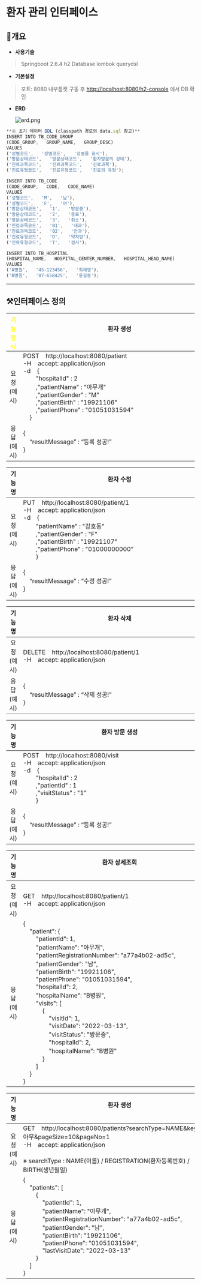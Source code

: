 # 환자 관리 인터페이스

## 📄개요

- **사용기술**

> Springboot 2.6.4
h2 Database
lombok
querydsl
> 

- **기본설정**

> 포트: 8080
내부톰캣 구동 후 [http://localhost:8080/h2-console](http://localhost:8080/h2-console) 에서 DB 확인
> 

- **ERD**
    
    ![erd.png](https://user-images.githubusercontent.com/75962573/158026081-0e699228-31b4-4358-8fe3-1d0e8204d2e0.png)
    

```jsx
**※ 초기 데이터 DDL (classpath 경로의 data.sql 참고)**
INSERT INTO TB_CODE_GROUP
(CODE_GROUP,   GROUP_NAME,   GROUP_DESC)
VALUES
('성별코드',   '성별코드',   '성별을 표시'),
('방문상태코드',   '방문상태코드',   '환자방문의 상태'),
('진료과목코드',   '진료과목코드',   '진료과목'),
('진료유형코드',   '진료유형코드',   '진료의 유형');

INSERT INTO TB_CODE
(CODE_GROUP,   CODE,   CODE_NAME)
VALUES
('성별코드',   'M',   '남'),
('성별코드',   'F',   '여'),
('방문상태코드',   '1',   '방문중'),
('방문상태코드',   '2',   '종료'),
('방문상태코드',   '3',   '취소'),
('진료과목코드',   '01',   '내과'),
('진료과목코드',   '02',   '안과'),
('진료유형코드',   'D',   '약처방'),
('진료유형코드',   'T',   '검사');

INSERT INTO TB_HOSPITAL
(HOSPITAL_NAME,   HOSPITAL_CENTER_NUMBER,   HOSPITAL_HEAD_NAME)
VALUES
('A병원',   '45-123456',   '최재영'),
('B병원',   '87-658425',   '홍길동');
```

---

## ⚒️인터페이스 정의

| <span style="color:yellow">기능명</ | 환자 생성 &nbsp;&nbsp;&nbsp;&nbsp;&nbsp;&nbsp;&nbsp;&nbsp;&nbsp;&nbsp;&nbsp;&nbsp;&nbsp;&nbsp;&nbsp;&nbsp;&nbsp;&nbsp;&nbsp;&nbsp;&nbsp;&nbsp;&nbsp;&nbsp;&nbsp;&nbsp;&nbsp;&nbsp;&nbsp;&nbsp;&nbsp;&nbsp;&nbsp;&nbsp;&nbsp;&nbsp;&nbsp;&nbsp;&nbsp;&nbsp;&nbsp;&nbsp;&nbsp;&nbsp;&nbsp;&nbsp;&nbsp;&nbsp;&nbsp;&nbsp;&nbsp;&nbsp;&nbsp;&nbsp;&nbsp;&nbsp;&nbsp;&nbsp;&nbsp;&nbsp;&nbsp;&nbsp;&nbsp;&nbsp;&nbsp;&nbsp;&nbsp;&nbsp;&nbsp;&nbsp;&nbsp;&nbsp;&nbsp;&nbsp;&nbsp;&nbsp;&nbsp;&nbsp;&nbsp;&nbsp;&nbsp;&nbsp;&nbsp;&nbsp;&nbsp;&nbsp;&nbsp;&nbsp;&nbsp;&nbsp;&nbsp;&nbsp;&nbsp;&nbsp;&nbsp;&nbsp;&nbsp;&nbsp;&nbsp;&nbsp;&nbsp;&nbsp;&nbsp;&nbsp;&nbsp;&nbsp;&nbsp;&nbsp;&nbsp;&nbsp;&nbsp;&nbsp;&nbsp;&nbsp;&nbsp;&nbsp;&nbsp;&nbsp;&nbsp;&nbsp;|
| :---: | --- |
| 요청</br>(예시) | POST&nbsp;&nbsp;&nbsp;&nbsp;http://localhost:8080/patient</br>-H&nbsp;&nbsp;&nbsp;&nbsp;accept: application/json</br>-d&nbsp;&nbsp;&nbsp;&nbsp;{</br>&nbsp;&nbsp;&nbsp;&nbsp;&nbsp;&nbsp;&nbsp;&nbsp;"hospitalId" : 2</br>&nbsp;&nbsp;&nbsp;&nbsp;&nbsp;&nbsp;&nbsp;&nbsp;,"patientName" : "아무개"</br>&nbsp;&nbsp;&nbsp;&nbsp;&nbsp;&nbsp;&nbsp;&nbsp;,"patientGender" : "M"</br>&nbsp;&nbsp;&nbsp;&nbsp;&nbsp;&nbsp;&nbsp;&nbsp;,"patientBirth" : "19921106"</br>&nbsp;&nbsp;&nbsp;&nbsp;&nbsp;&nbsp;&nbsp;&nbsp;,"patientPhone" : "01051031594”</br>&nbsp;&nbsp;&nbsp;&nbsp;} |
| 응답</br>(예시) | {</br>&nbsp;&nbsp;&nbsp;&nbsp;“resultMessage” : “등록 성공!”</br>} |

| 기능명 | 환자 수정 &nbsp;&nbsp;&nbsp;&nbsp;&nbsp;&nbsp;&nbsp;&nbsp;&nbsp;&nbsp;&nbsp;&nbsp;&nbsp;&nbsp;&nbsp;&nbsp;&nbsp;&nbsp;&nbsp;&nbsp;&nbsp;&nbsp;&nbsp;&nbsp;&nbsp;&nbsp;&nbsp;&nbsp;&nbsp;&nbsp;&nbsp;&nbsp;&nbsp;&nbsp;&nbsp;&nbsp;&nbsp;&nbsp;&nbsp;&nbsp;&nbsp;&nbsp;&nbsp;&nbsp;&nbsp;&nbsp;&nbsp;&nbsp;&nbsp;&nbsp;&nbsp;&nbsp;&nbsp;&nbsp;&nbsp;&nbsp;&nbsp;&nbsp;&nbsp;&nbsp;&nbsp;&nbsp;&nbsp;&nbsp;&nbsp;&nbsp;&nbsp;&nbsp;&nbsp;&nbsp;&nbsp;&nbsp;&nbsp;&nbsp;&nbsp;&nbsp;&nbsp;&nbsp;&nbsp;&nbsp;&nbsp;&nbsp;&nbsp;&nbsp;&nbsp;&nbsp;&nbsp;&nbsp;&nbsp;&nbsp;&nbsp;&nbsp;&nbsp;&nbsp;&nbsp;&nbsp;&nbsp;&nbsp;&nbsp;&nbsp;&nbsp;&nbsp;&nbsp;&nbsp;&nbsp;&nbsp;&nbsp;&nbsp;&nbsp;&nbsp;&nbsp;&nbsp;&nbsp;&nbsp;&nbsp;&nbsp;&nbsp;&nbsp;&nbsp;&nbsp;|
| :---: | --- |
| 요청</br>(예시) | PUT&nbsp;&nbsp;&nbsp;&nbsp;http://localhost:8080/patient/1</br>-H&nbsp;&nbsp;&nbsp;&nbsp;accept: application/json</br>-d&nbsp;&nbsp;&nbsp;&nbsp;{</br>&nbsp;&nbsp;&nbsp;&nbsp;&nbsp;&nbsp;&nbsp;&nbsp;"patientName" : "강호동"</br>&nbsp;&nbsp;&nbsp;&nbsp;&nbsp;&nbsp;&nbsp;&nbsp;,"patientGender" : "F"</br>&nbsp;&nbsp;&nbsp;&nbsp;&nbsp;&nbsp;&nbsp;&nbsp;,"patientBirth" : "19921107"</br>&nbsp;&nbsp;&nbsp;&nbsp;&nbsp;&nbsp;&nbsp;&nbsp;,"patientPhone" : "01000000000”</br>&nbsp;&nbsp;&nbsp;&nbsp;&nbsp;&nbsp;&nbsp;&nbsp;} |
| 응답</br>(예시) | {</br>&nbsp;&nbsp;&nbsp;&nbsp;“resultMessage” : “수정 성공!”</br>} |

| 기능명 | 환자 삭제 &nbsp;&nbsp;&nbsp;&nbsp;&nbsp;&nbsp;&nbsp;&nbsp;&nbsp;&nbsp;&nbsp;&nbsp;&nbsp;&nbsp;&nbsp;&nbsp;&nbsp;&nbsp;&nbsp;&nbsp;&nbsp;&nbsp;&nbsp;&nbsp;&nbsp;&nbsp;&nbsp;&nbsp;&nbsp;&nbsp;&nbsp;&nbsp;&nbsp;&nbsp;&nbsp;&nbsp;&nbsp;&nbsp;&nbsp;&nbsp;&nbsp;&nbsp;&nbsp;&nbsp;&nbsp;&nbsp;&nbsp;&nbsp;&nbsp;&nbsp;&nbsp;&nbsp;&nbsp;&nbsp;&nbsp;&nbsp;&nbsp;&nbsp;&nbsp;&nbsp;&nbsp;&nbsp;&nbsp;&nbsp;&nbsp;&nbsp;&nbsp;&nbsp;&nbsp;&nbsp;&nbsp;&nbsp;&nbsp;&nbsp;&nbsp;&nbsp;&nbsp;&nbsp;&nbsp;&nbsp;&nbsp;&nbsp;&nbsp;&nbsp;&nbsp;&nbsp;&nbsp;&nbsp;&nbsp;&nbsp;&nbsp;&nbsp;&nbsp;&nbsp;&nbsp;&nbsp;&nbsp;&nbsp;&nbsp;&nbsp;&nbsp;&nbsp;&nbsp;&nbsp;&nbsp;&nbsp;&nbsp;&nbsp;&nbsp;&nbsp;&nbsp;&nbsp;&nbsp;&nbsp;&nbsp;&nbsp;&nbsp;&nbsp;&nbsp;&nbsp;|
| :---: | --- |
| 요청</br>(예시) | DELETE&nbsp;&nbsp;&nbsp;&nbsp;http://localhost:8080/patient/1</br>-H&nbsp;&nbsp;&nbsp;&nbsp;accept: application/json |
| 응답</br>(예시) | {</br>&nbsp;&nbsp;&nbsp;&nbsp;“resultMessage” : “삭제 성공!”</br>} |

| 기능명 | 환자 방문 생성 &nbsp;&nbsp;&nbsp;&nbsp;&nbsp;&nbsp;&nbsp;&nbsp;&nbsp;&nbsp;&nbsp;&nbsp;&nbsp;&nbsp;&nbsp;&nbsp;&nbsp;&nbsp;&nbsp;&nbsp;&nbsp;&nbsp;&nbsp;&nbsp;&nbsp;&nbsp;&nbsp;&nbsp;&nbsp;&nbsp;&nbsp;&nbsp;&nbsp;&nbsp;&nbsp;&nbsp;&nbsp;&nbsp;&nbsp;&nbsp;&nbsp;&nbsp;&nbsp;&nbsp;&nbsp;&nbsp;&nbsp;&nbsp;&nbsp;&nbsp;&nbsp;&nbsp;&nbsp;&nbsp;&nbsp;&nbsp;&nbsp;&nbsp;&nbsp;&nbsp;&nbsp;&nbsp;&nbsp;&nbsp;&nbsp;&nbsp;&nbsp;&nbsp;&nbsp;&nbsp;&nbsp;&nbsp;&nbsp;&nbsp;&nbsp;&nbsp;&nbsp;&nbsp;&nbsp;&nbsp;&nbsp;&nbsp;&nbsp;&nbsp;&nbsp;&nbsp;&nbsp;&nbsp;&nbsp;&nbsp;&nbsp;&nbsp;&nbsp;&nbsp;&nbsp;&nbsp;&nbsp;&nbsp;&nbsp;&nbsp;&nbsp;&nbsp;&nbsp;&nbsp;&nbsp;&nbsp;&nbsp;&nbsp;&nbsp;&nbsp;&nbsp;&nbsp;&nbsp;&nbsp;&nbsp;&nbsp;&nbsp;&nbsp;&nbsp;&nbsp;|
| :---: | --- |
| 요청</br>(예시) | POST&nbsp;&nbsp;&nbsp;&nbsp;http://localhost:8080/visit</br>-H&nbsp;&nbsp;&nbsp;&nbsp;accept: application/json</br>-d&nbsp;&nbsp;&nbsp;&nbsp;{</br>&nbsp;&nbsp;&nbsp;&nbsp;&nbsp;&nbsp;&nbsp;&nbsp;"hospitalId" : 2</br>&nbsp;&nbsp;&nbsp;&nbsp;&nbsp;&nbsp;&nbsp;&nbsp;,"patientId" : 1</br>&nbsp;&nbsp;&nbsp;&nbsp;&nbsp;&nbsp;&nbsp;&nbsp;,"visitStatus" : "1”</br>&nbsp;&nbsp;&nbsp;&nbsp;&nbsp;&nbsp;&nbsp;&nbsp;} |
| 응답</br>(예시) | {</br>&nbsp;&nbsp;&nbsp;&nbsp;“resultMessage” : “등록 성공!”</br>} |

| 기능명 | 환자 상세조회 &nbsp;&nbsp;&nbsp;&nbsp;&nbsp;&nbsp;&nbsp;&nbsp;&nbsp;&nbsp;&nbsp;&nbsp;&nbsp;&nbsp;&nbsp;&nbsp;&nbsp;&nbsp;&nbsp;&nbsp;&nbsp;&nbsp;&nbsp;&nbsp;&nbsp;&nbsp;&nbsp;&nbsp;&nbsp;&nbsp;&nbsp;&nbsp;&nbsp;&nbsp;&nbsp;&nbsp;&nbsp;&nbsp;&nbsp;&nbsp;&nbsp;&nbsp;&nbsp;&nbsp;&nbsp;&nbsp;&nbsp;&nbsp;&nbsp;&nbsp;&nbsp;&nbsp;&nbsp;&nbsp;&nbsp;&nbsp;&nbsp;&nbsp;&nbsp;&nbsp;&nbsp;&nbsp;&nbsp;&nbsp;&nbsp;&nbsp;&nbsp;&nbsp;&nbsp;&nbsp;&nbsp;&nbsp;&nbsp;&nbsp;&nbsp;&nbsp;&nbsp;&nbsp;&nbsp;&nbsp;&nbsp;&nbsp;&nbsp;&nbsp;&nbsp;&nbsp;&nbsp;&nbsp;&nbsp;&nbsp;&nbsp;&nbsp;&nbsp;&nbsp;&nbsp;&nbsp;&nbsp;&nbsp;&nbsp;&nbsp;&nbsp;&nbsp;&nbsp;&nbsp;&nbsp;&nbsp;&nbsp;&nbsp;&nbsp;&nbsp;&nbsp;&nbsp;&nbsp;&nbsp;&nbsp;&nbsp;&nbsp;&nbsp;&nbsp;&nbsp;|
| :---: | --- |
| 요청</br>(예시) | GET&nbsp;&nbsp;&nbsp;&nbsp;http://localhost:8080/patient/1</br>-H&nbsp;&nbsp;&nbsp;&nbsp;accept: application/json |
| 응답</br>(예시) | {</br>&nbsp;&nbsp;&nbsp;&nbsp;"patient": {</br>&nbsp;&nbsp;&nbsp;&nbsp;&nbsp;&nbsp;&nbsp;&nbsp;"patientId": 1,</br>&nbsp;&nbsp;&nbsp;&nbsp;&nbsp;&nbsp;&nbsp;&nbsp;"patientName": "아무개",</br>&nbsp;&nbsp;&nbsp;&nbsp;&nbsp;&nbsp;&nbsp;&nbsp;"patientRegistrationNumber": "a77a4b02-ad5c",</br>&nbsp;&nbsp;&nbsp;&nbsp;&nbsp;&nbsp;&nbsp;&nbsp;"patientGender": "남",</br>&nbsp;&nbsp;&nbsp;&nbsp;&nbsp;&nbsp;&nbsp;&nbsp;"patientBirth": "19921106",</br>&nbsp;&nbsp;&nbsp;&nbsp;&nbsp;&nbsp;&nbsp;&nbsp;"patientPhone": "01051031594",</br>&nbsp;&nbsp;&nbsp;&nbsp;&nbsp;&nbsp;&nbsp;&nbsp;"hospitalId": 2,</br>&nbsp;&nbsp;&nbsp;&nbsp;&nbsp;&nbsp;&nbsp;&nbsp;"hospitalName": "B병원",</br>&nbsp;&nbsp;&nbsp;&nbsp;&nbsp;&nbsp;&nbsp;&nbsp;"visits": [</br>&nbsp;&nbsp;&nbsp;&nbsp;&nbsp;&nbsp;&nbsp;&nbsp;&nbsp;&nbsp;&nbsp;&nbsp;{</br>&nbsp;&nbsp;&nbsp;&nbsp;&nbsp;&nbsp;&nbsp;&nbsp;&nbsp;&nbsp;&nbsp;&nbsp;&nbsp;&nbsp;&nbsp;&nbsp;"visitId": 1,</br>&nbsp;&nbsp;&nbsp;&nbsp;&nbsp;&nbsp;&nbsp;&nbsp;&nbsp;&nbsp;&nbsp;&nbsp;&nbsp;&nbsp;&nbsp;&nbsp;"visitDate": "2022-03-13",</br>&nbsp;&nbsp;&nbsp;&nbsp;&nbsp;&nbsp;&nbsp;&nbsp;&nbsp;&nbsp;&nbsp;&nbsp;&nbsp;&nbsp;&nbsp;&nbsp;"visitStatus": "방문중",</br>&nbsp;&nbsp;&nbsp;&nbsp;&nbsp;&nbsp;&nbsp;&nbsp;&nbsp;&nbsp;&nbsp;&nbsp;&nbsp;&nbsp;&nbsp;&nbsp;"hospitalId": 2,</br>&nbsp;&nbsp;&nbsp;&nbsp;&nbsp;&nbsp;&nbsp;&nbsp;&nbsp;&nbsp;&nbsp;&nbsp;&nbsp;&nbsp;&nbsp;&nbsp;"hospitalName": "B병원"</br>&nbsp;&nbsp;&nbsp;&nbsp;&nbsp;&nbsp;&nbsp;&nbsp;&nbsp;&nbsp;&nbsp;&nbsp;}</br>&nbsp;&nbsp;&nbsp;&nbsp;&nbsp;&nbsp;&nbsp;&nbsp;]</br>&nbsp;&nbsp;&nbsp;&nbsp;}</br>} |

| 기능명 | 환자 생성 &nbsp;&nbsp;&nbsp;&nbsp;&nbsp;&nbsp;&nbsp;&nbsp;&nbsp;&nbsp;&nbsp;&nbsp;&nbsp;&nbsp;&nbsp;&nbsp;&nbsp;&nbsp;&nbsp;&nbsp;&nbsp;&nbsp;&nbsp;&nbsp;&nbsp;&nbsp;&nbsp;&nbsp;&nbsp;&nbsp;&nbsp;&nbsp;&nbsp;&nbsp;&nbsp;&nbsp;&nbsp;&nbsp;&nbsp;&nbsp;&nbsp;&nbsp;&nbsp;&nbsp;&nbsp;&nbsp;&nbsp;&nbsp;&nbsp;&nbsp;&nbsp;&nbsp;&nbsp;&nbsp;&nbsp;&nbsp;&nbsp;&nbsp;&nbsp;&nbsp;&nbsp;&nbsp;&nbsp;&nbsp;&nbsp;&nbsp;&nbsp;&nbsp;&nbsp;&nbsp;&nbsp;&nbsp;&nbsp;&nbsp;&nbsp;&nbsp;&nbsp;&nbsp;&nbsp;&nbsp;&nbsp;&nbsp;&nbsp;&nbsp;&nbsp;&nbsp;&nbsp;&nbsp;&nbsp;&nbsp;&nbsp;&nbsp;&nbsp;&nbsp;&nbsp;&nbsp;&nbsp;&nbsp;&nbsp;&nbsp;&nbsp;&nbsp;&nbsp;&nbsp;&nbsp;&nbsp;&nbsp;&nbsp;&nbsp;&nbsp;&nbsp;&nbsp;&nbsp;&nbsp;&nbsp;&nbsp;&nbsp;&nbsp;&nbsp;&nbsp;|
| :---: | --- |
| 요청</br>(예시) | GET&nbsp;&nbsp;&nbsp;&nbsp;http://localhost:8080/patients?searchType=NAME&keyword=아무&pageSize=10&pageNo=1</br>-H&nbsp;&nbsp;&nbsp;&nbsp;accept: application/json</br></br>※ searchType : NAME(이름) / REGISTRATION(환자등록번호) / BIRTH(생년월일) |
| 응답</br>(예시) | {</br>&nbsp;&nbsp;&nbsp;&nbsp;"patients": [</br>&nbsp;&nbsp;&nbsp;&nbsp;&nbsp;&nbsp;&nbsp;&nbsp;{</br>&nbsp;&nbsp;&nbsp;&nbsp;&nbsp;&nbsp;&nbsp;&nbsp;&nbsp;&nbsp;&nbsp;&nbsp;"patientId": 1,</br>&nbsp;&nbsp;&nbsp;&nbsp;&nbsp;&nbsp;&nbsp;&nbsp;&nbsp;&nbsp;&nbsp;&nbsp;"patientName": "아무개",</br>&nbsp;&nbsp;&nbsp;&nbsp;&nbsp;&nbsp;&nbsp;&nbsp;&nbsp;&nbsp;&nbsp;&nbsp;"patientRegistrationNumber": "a77a4b02-ad5c",</br>&nbsp;&nbsp;&nbsp;&nbsp;&nbsp;&nbsp;&nbsp;&nbsp;&nbsp;&nbsp;&nbsp;&nbsp;"patientGender": "남",</br>&nbsp;&nbsp;&nbsp;&nbsp;&nbsp;&nbsp;&nbsp;&nbsp;&nbsp;&nbsp;&nbsp;&nbsp;"patientBirth": "19921106",</br>&nbsp;&nbsp;&nbsp;&nbsp;&nbsp;&nbsp;&nbsp;&nbsp;&nbsp;&nbsp;&nbsp;&nbsp;"patientPhone": "01051031594",</br>&nbsp;&nbsp;&nbsp;&nbsp;&nbsp;&nbsp;&nbsp;&nbsp;&nbsp;&nbsp;&nbsp;&nbsp;"lastVisitDate": "2022-03-13"</br>&nbsp;&nbsp;&nbsp;&nbsp;&nbsp;&nbsp;&nbsp;&nbsp;}</br>&nbsp;&nbsp;&nbsp;&nbsp;]</br>} |
